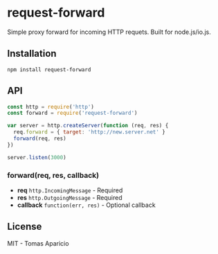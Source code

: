 # request-forward

Simple proxy forward for incoming HTTP requets. Built for node.js/io.js.

## Installation

```
npm install request-forward
```

## API

```js
const http = require('http')
const forward = require('request-forward')

var server = http.createServer(function (req, res) {
  req.forward = { target: 'http://new.server.net' }
  forward(req, res)
})

server.listen(3000)
```

### forward(req, res, callback)

- **req** `http.IncomingMessage` - Required
- **res** `http.OutgoingMessage` - Required
- **callback** `function(err, res)` - Optional callback

## License

MIT - Tomas Aparicio